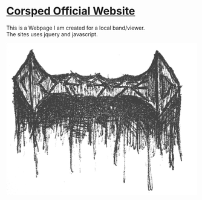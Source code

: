 # [Corsped Official Website](https://corpsed.netlify.com/)

This is a Webpage I am created for a local band/viewer.<br>
The sites uses jquery and javascript.

[![Screen Shot](img/corpsed.png)](https://github.com/Wumbo420/CorspedBand/tree/master/)
